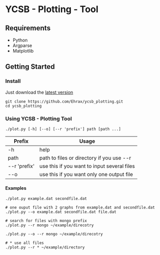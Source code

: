 # YCSB - Plotting - Tool

## Requirements
- Python
- Argparse
- Matplotlib

## Getting Started

### Install
Just download the [latest version](https://github.com/Ehrax/ycsb_plotting.git)
```
git clone https://github.com/Ehrax/ycsb_plotting.git
cd ycsb_plotting
```

### Using YCSB - Plotting Tool
```
./plot.py [-h] [--o] [--r 'prefix'] path [path ...]
```

| Prefix | Usage |
| ------ | ----- |
| -h     | help  |
| path   | path to files or directory if you use --r |
| --r 'prefix'  | use this if you want to input several files |
| --o    | use this if you want only one output file |

#### Examples
```
./plot.py example.dat secondfile.dat

# one ouput file with 2 graphs from example.dat and secondfile.dat
./plot.py --o example.dat secondfile.dat file.dat

# search for files with mongo prefix
./plot.py --r mongo ~/example/direcotry

./plot.py --o --r mongo ~/example/direcotry

# * use all files
./plot.py --r * ~/example/directory
```
